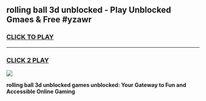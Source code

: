 
## rolling ball 3d unblocked - Play Unblocked Gmaes & Free #yzawr
<h3>
<a href="https://news.freeplayer.one?title=rolling_ball_3d_unblocked&ref=03M">CLICK TO PLAY</a></h3>
<hr>

<h3>
<a href="https://news.freeplayer.one?title=rolling_ball_3d_unblocked&ref=03M">CLICK 2 PLAY</a>
  
</h3>

<a href="https://news.freeplayer.one?title=rolling_ball_3d_unblocked&ref=03M"><img src="https://clearcache.store/games.png"></a>


**rolling ball 3d unblocked games unblocked: Your Gateway to Fun and Accessible Online Gaming**
